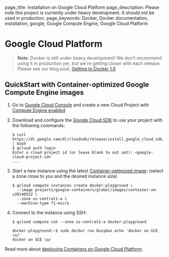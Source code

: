 page_title: Installation on Google Cloud Platform
page_description: Please note this project is currently under heavy development. It should not be used in production.
page_keywords: Docker, Docker documentation, installation, google, Google Compute Engine, Google Cloud Platform

# Google Cloud Platform

> **Note**:
> Docker is still under heavy development! We don't recommend using it in
> production yet, but we're getting closer with each release. Please see
> our blog post, [Getting to Docker 1.0](
> http://blog.docker.io/2013/08/getting-to-docker-1-0/)

## QuickStart with Container-optimized Google Compute Engine images

1. Go to [Google Cloud Console][1] and create a new Cloud Project with
   [Compute Engine enabled][2]

2. Download and configure the [Google Cloud SDK][3] to use your
   project with the following commands:

    ```
    $ curl https://dl.google.com/dl/cloudsdk/release/install_google_cloud_sdk.bash | bash
    $ gcloud auth login
    Enter a cloud project id (or leave blank to not set): <google-cloud-project-id>
    ...
    ```

3. Start a new instance using the latest [Container-optimized image][4]:
   (select a zone close to you and the desired instance size)

    ```
    $ gcloud compute instances create docker-playground \
      --image projects/google-containers/global/images/container-vm-v20140522 \
      --zone us-central1-a \
      --machine-type f1-micro
    ```

4. Connect to the instance using SSH:

    ```
    $ gcloud compute ssh --zone us-central1-a docker-playground
    ```
    ```
    docker-playground:~$ sudo docker run busybox echo 'docker on GCE \o/'
    docker on GCE \o/
    ```

Read more about [deploying Containers on Google Cloud Platform][5].

[1]: https://cloud.google.com/console
[2]: https://developers.google.com/compute/docs/signup
[3]: https://developers.google.com/cloud/sdk
[4]: https://developers.google.com/compute/docs/containers#container-optimized_google_compute_engine_images
[5]: https://developers.google.com/compute/docs/containers